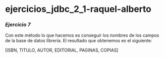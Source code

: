 # ejercicios_jdbc_2_1-raquel-alberto

### ***Ejercicio 7***

Con este método lo que hacemos es conseguir los nombres de los campos 
de la base de datos librería. El resultado que obtenemos es el siguiente:

[ISBN, TITULO, AUTOR, EDITORIAL, PAGINAS, COPIAS]
